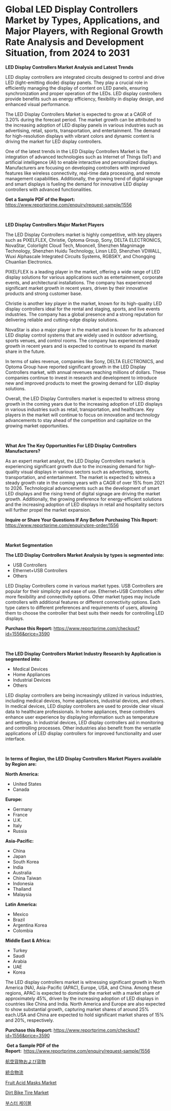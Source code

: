 <p><h1>Global LED Display Controllers Market by Types, Applications, and Major Players, with Regional Growth Rate Analysis and Development Situation, from 2024 to 2031</h1></p><p><strong>LED Display Controllers Market Analysis and Latest Trends</strong></p>
<p><p>LED display controllers are integrated circuits designed to control and drive LED (light-emitting diode) display panels. They play a crucial role in efficiently managing the display of content on LED panels, ensuring synchronization and proper operation of the LEDs. LED display controllers provide benefits such as energy efficiency, flexibility in display design, and enhanced visual performance.</p><p>The LED Display Controllers Market is expected to grow at a CAGR of 3.20% during the forecast period. The market growth can be attributed to the increasing adoption of LED display panels in various industries such as advertising, retail, sports, transportation, and entertainment. The demand for high-resolution displays with vibrant colors and dynamic content is driving the market for LED display controllers.</p><p>One of the latest trends in the LED Display Controllers Market is the integration of advanced technologies such as Internet of Things (IoT) and artificial intelligence (AI) to enable interactive and personalized displays. Manufacturers are focusing on developing controllers with improved features like wireless connectivity, real-time data processing, and remote management capabilities. Additionally, the growing trend of digital signage and smart displays is fueling the demand for innovative LED display controllers with advanced functionalities.</p></p>
<p><strong>Get a Sample PDF of the Report:&nbsp;</strong> <a href="https://www.reportprime.com/enquiry/request-sample/1556">https://www.reportprime.com/enquiry/request-sample/1556</a></p>
<p>&nbsp;</p>
<p><strong>LED Display Controllers Major Market Players</strong></p>
<p><p>The LED Display Controllers market is highly competitive, with key players such as PIXELFLEX, Christie, Optoma Group, Sony, DELTA ELECTRONICS, NovaStar, Colorlight Cloud Tech, Mooncell, Shenzhen Magnimage Technology, Shenzhen Huidu Technology, Linsn LED, Shenzhen VDWALL, Wuxi Alphascale Integrated Circuits Systems, RGBSKY, and Chongqing Chuanlian Electronics.</p><p>PIXELFLEX is a leading player in the market, offering a wide range of LED display solutions for various applications such as entertainment, corporate events, and architectural installations. The company has experienced significant market growth in recent years, driven by their innovative products and strong customer base.</p><p>Christie is another key player in the market, known for its high-quality LED display controllers ideal for the rental and staging, sports, and live events industries. The company has a global presence and a strong reputation for delivering reliable and cutting-edge display solutions.</p><p>NovaStar is also a major player in the market and is known for its advanced LED display control systems that are widely used in outdoor advertising, sports venues, and control rooms. The company has experienced steady growth in recent years and is expected to continue to expand its market share in the future.</p><p>In terms of sales revenue, companies like Sony, DELTA ELECTRONICS, and Optoma Group have reported significant growth in the LED Display Controllers market, with annual revenues reaching millions of dollars. These companies continue to invest in research and development to introduce new and improved products to meet the growing demand for LED display solutions.</p><p>Overall, the LED Display Controllers market is expected to witness strong growth in the coming years due to the increasing adoption of LED displays in various industries such as retail, transportation, and healthcare. Key players in the market will continue to focus on innovation and technology advancements to stay ahead of the competition and capitalize on the growing market opportunities.</p></p>
<p>&nbsp;</p>
<p><strong>What Are The Key Opportunities For LED Display Controllers Manufacturers?</strong></p>
<p><p>As an expert market analyst, the LED Display Controllers market is experiencing significant growth due to the increasing demand for high-quality visual displays in various sectors such as advertising, sports, transportation, and entertainment. The market is expected to witness a steady growth rate in the coming years with a CAGR of over 15% from 2021 to 2026. Technological advancements such as the development of smart LED displays and the rising trend of digital signage are driving the market growth. Additionally, the growing preference for energy-efficient solutions and the increasing adoption of LED displays in retail and hospitality sectors will further propel the market expansion.</p></p>
<p><strong>Inquire or Share Your Questions If Any Before Purchasing This Report:</strong> <a href="https://www.reportprime.com/enquiry/pre-order/1556">https://www.reportprime.com/enquiry/pre-order/1556</a></p>
<p>&nbsp;</p>
<p><strong>Market Segmentation</strong></p>
<p><strong>The LED Display Controllers Market Analysis by types is segmented into:</strong></p>
<p><ul><li>USB Controllers</li><li>Ethernet+USB Controllers</li><li>Others</li></ul></p>
<p><p>LED Display Controllers come in various market types. USB Controllers are popular for their simplicity and ease of use. Ethernet+USB Controllers offer more flexibility and connectivity options. Other market types may include controllers with additional features or different connectivity options. Each type caters to different preferences and requirements of users, allowing them to choose the controller that best suits their needs for controlling LED displays.</p></p>
<p><strong>Purchase this Report:&nbsp;</strong><a href="https://www.reportprime.com/checkout?id=1556&price=3590">https://www.reportprime.com/checkout?id=1556&price=3590</a></p>
<p>&nbsp;</p>
<p><strong>The LED Display Controllers Market Industry Research by Application is segmented into:</strong></p>
<p><ul><li>Medical Devices</li><li>Home Appliances</li><li>Industrial Devices</li><li>Others</li></ul></p>
<p><p>LED display controllers are being increasingly utilized in various industries, including medical devices, home appliances, industrial devices, and others. In medical devices, LED display controllers are used to provide clear visual data to healthcare professionals. In home appliances, these controllers enhance user experience by displaying information such as temperature and settings. In industrial devices, LED display controllers aid in monitoring and controlling processes. Other industries also benefit from the versatile applications of LED display controllers for improved functionality and user interface.</p></p>
<p>&nbsp;</p>
<p><strong>In terms of Region, the LED Display Controllers Market Players available by Region are:</strong></p>
<p>
    <p> <strong> North America: </strong>
        <ul>
            <li>United States</li>
            <li>Canada</li>
        </ul>
        </p> 
    <p> <strong> Europe: </strong>
        <ul>
            <li>Germany</li>
            <li>France</li>
            <li>U.K.</li>
            <li>Italy</li>
            <li>Russia</li>
        </ul>
        </p> 
    <p> <strong> Asia-Pacific: </strong>
        <ul>
            <li>China</li>
            <li>Japan</li>
            <li>South Korea</li>
            <li>India</li>
            <li>Australia</li>
            <li>China Taiwan</li>
            <li>Indonesia</li>
            <li>Thailand</li>
            <li>Malaysia</li>
        </ul>
        </p> 
    <p> <strong> Latin America: </strong>
        <ul>
            <li>Mexico</li>
            <li>Brazil</li>
            <li>Argentina Korea</li>
            <li>Colombia</li>
        </ul>
        </p> 
    <p> <strong> Middle East & Africa: </strong>
        <ul>
            <li>Turkey</li>
            <li>Saudi</li>
            <li>Arabia</li>
            <li>UAE</li>
            <li>Korea</li>
        </ul>
    </p>
    </p>
<p><p>The LED display controllers market is witnessing significant growth in North America (NA), Asia-Pacific (APAC), Europe, USA, and China. Among these regions, APAC is expected to dominate the market with a market share of approximately 45%, driven by the increasing adoption of LED displays in countries like China and India. North America and Europe are also expected to show substantial growth, capturing market shares of around 25% each.USA and China are expected to hold significant market shares of 15% and 20%, respectively.</p></p>
<p><strong>Purchase this Report: </strong><a href="https://www.reportprime.com/checkout?id=1556&price=3590">https://www.reportprime.com/checkout?id=1556&price=3590</a></p>
<p>&nbsp;<strong>Get a Sample PDF of the Report:&nbsp;&nbsp;</strong><a href="https://www.reportprime.com/enquiry/request-sample/1556">https://www.reportprime.com/enquiry/request-sample/1556</a></p>
<p><strong></strong></p>
<p><p><a href="https://github.com/dzy793153605/Market-Research-Report-List-1/blob/main/44469309708.md">航空貨物および貨物</a></p><p><a href="https://github.com/EthanMorar2011/Market-Research-Report-List-1/blob/main/16621759709.md">統合物流</a></p><p><a href="https://github.com/dringals/Market-Research-Report-List-3/blob/main/fruit-acid-masks-market.md">Fruit Acid Masks Market</a></p><p><a href="https://issuu.com/reportprime-2/docs/dirt-bike-tire-market-size-2030.pptx">Dirt Bike Tire Market</a></p><p><a href="https://github.com/WilburKihn5676/Market-Research-Report-List-1/blob/main/71572239025.md">부스터 케이블</a></p></p>